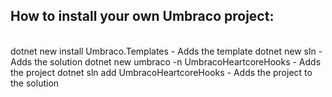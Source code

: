 ## How to install your own Umbraco project:
<br/>
        dotnet new install Umbraco.Templates - Adds the template
        dotnet new sln - Adds the solution
  dotnet new umbraco -n UmbracoHeartcoreHooks - Adds the project
  dotnet sln add UmbracoHeartcoreHooks - Adds the project to the solution
<br/>
